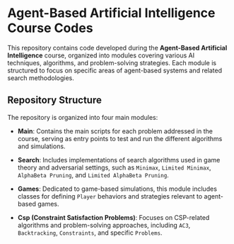 # Agent-Based Artificial Intelligence Course Codes

This repository contains code developed during the **Agent-Based Artificial Intelligence** course, organized into modules covering various AI techniques, algorithms, and problem-solving strategies. Each module is structured to focus on specific areas of agent-based systems and related search methodologies.

## Repository Structure

The repository is organized into four main modules:

- **Main**: Contains the main scripts for each problem addressed in the course, serving as entry points to test and run the different algorithms and simulations.

- **Search**: Includes implementations of search algorithms used in game theory and adversarial settings, such as `Minimax`, `Limited Minimax`, `AlphaBeta Pruning`, and `Limited AlphaBeta Pruning`.

- **Games**: Dedicated to game-based simulations, this module includes classes for defining `Player` behaviors and strategies relevant to agent-based games.

- **Csp (Constraint Satisfaction Problems)**: Focuses on CSP-related algorithms and problem-solving approaches, including `AC3`, `Backtracking`, `Constraints`, and specific `Problems`.

